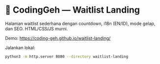 # 🚀 CodingGeh — Waitlist Landing

Halaman waitlist sederhana dengan countdown, i18n (EN/ID), mode gelap, dan SEO. HTML/CSS/JS murni.

Demo: https://coding-geh.github.io/waitlist-landing/

Jalankan lokal:
```bash
python3 -m http.server 8080 --directory waitlist-landing
```


